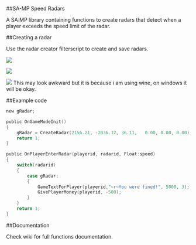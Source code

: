 ##SA-MP Speed Radars

A SA:MP library containing functions to create radars that detect when a player exceeds the speed limit of the radar.

##Creating a radar

Use the radar creator filterscript to create and save radars.

![](https://sc-cdn.scaleengine.net/i/da34b2f0d2341945fcea4538fdcd5adc.jpg)

![](https://sc-cdn.scaleengine.net/i/4e333249e609edb0cc29a0bf0b9660c9.jpg)

![](https://sc-cdn.scaleengine.net/i/e41a075b5682565b74bb949f29d8c43b.jpg)
This may look awkward but it is because i am using wine, on windows it will be okay.

##Example code

```c
new gRadar;

public OnGameModeInit()
{
    gRadar = CreateRadar(2156.21, -2036.12, 36.11,   0.00, 0.00, 0.00);
    return 1;
}

public OnPlayerEnterRadar(playerid, radarid, Float:speed)
{
    switch(radarid)
    {
        case gRadar:
        {
            GameTextForPlayer(playerid,"~r~You were fined!", 5000, 3);
            GivePlayerMoney(playerid, -500);
        }
    }
    return 1;
}
```

##Documentation

Check wiki for full functions documentation.
